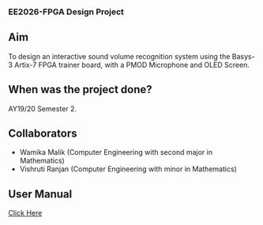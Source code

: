 ### EE2026-FPGA Design Project
## Aim
To design an interactive sound volume recognition system using the Basys-3 Artix-7 FPGA trainer board, with a PMOD Microphone and OLED Screen.
## When was the project done?
AY19/20 Semester 2.
## Collaborators
- Wamika Malik (Computer Engineering with second major in Mathematics)
- Vishruti Ranjan (Computer Engineering with minor in Mathematics)
## User Manual 
[Click Here](https://github.com/wamikamalik/EE2026-Vivado-project/blob/master/EE2026_FPGA_Project_User_Manual.pdf)
